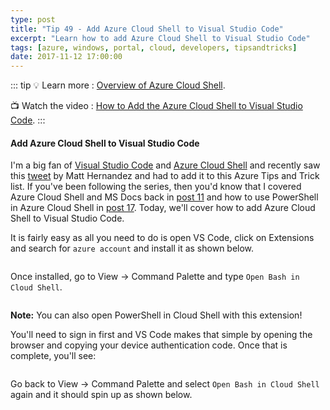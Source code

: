 ```yaml
---
type: post
title: "Tip 49 - Add Azure Cloud Shell to Visual Studio Code"
excerpt: "Learn how to add Azure Cloud Shell to Visual Studio Code"
tags: [azure, windows, portal, cloud, developers, tipsandtricks]
date: 2017-11-12 17:00:00
---
```


::: tip
:bulb: Learn more : [Overview of Azure Cloud Shell](https://docs.microsoft.com/azure/cloud-shell/overview?WT.mc_id=docs-azuredevtips-micrum). 

:tv: Watch the video : [How to Add the Azure Cloud Shell to Visual Studio Code](https://youtu.be/pB_xjSg7fcQ?WT.mc_id=youtube-azuredevtips-micrum).
:::

#### Add Azure Cloud Shell to Visual Studio Code

I'm a big fan of [Visual Studio Code](http://twitter.com/code?WT.mc_id=twitter-azuredevtips-micrum) and [Azure Cloud Shell](https://azure.microsoft.com/en-us/features/cloud-shell?WT.mc_id=azure-azuredevtips-micrum) and recently saw this [tweet](https://twitter.com/fiveisprime/status/928774771763900416?WT.mc_id=twitter-azuredevtips-micrum) by Matt Hernandez and had to add it to this Azure Tips and Trick list. If you've been following the series, then you'd know that I covered Azure Cloud Shell and MS Docs back in [post 11](tip11/) and how to use PowerShell in Azure Cloud Shell in [post 17](tip17/). Today, we'll cover how to add Azure Cloud Shell to Visual Studio Code. 

It is fairly easy as all you need to do is open VS Code, click on Extensions and search for `azure account` and install it as shown below. 

<img :src="$withBase('/files/azurevscode1.png')">

Once installed, go to View -> Command Palette and type `Open Bash in Cloud Shell`. 

<img :src="$withBase('/files/azurevscode2.png')">

**Note:** You can also open PowerShell in Cloud Shell with this extension!


You'll need to sign in first and VS Code makes that simple by opening the browser and copying your device authentication code. Once that is complete, you'll see: 

<img :src="$withBase('/files/azurevscode3.png')">

Go back to View -> Command Palette and select `Open Bash in Cloud Shell` again and it should spin up as shown below.

 <img :src="$withBase('/files/azurevscode4.png')">
